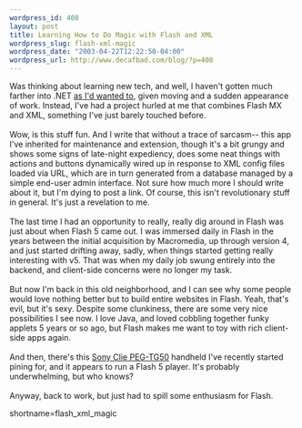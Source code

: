```yaml
--- 
wordpress_id: 408
layout: post
title: Learning How to Do Magic with Flash and XML
wordpress_slug: flash-xml-magic
wordpress_date: "2003-04-22T12:22:50-04:00"
wordpress_url: http://www.decafbad.com/blog/?p=408
---
```

Was thinking about learning new tech, and well, I haven't gotten much
farther into .NET
<a href="http://www.decafbad.com/blog/tech/dot_net_newbie.html" target="_top">as I'd wanted to</a>,
given moving and a sudden appearance of work.  Instead, I've had
a project hurled at me that combines Flash MX and XML, something I've
just barely touched before.
<br /><br />
Wow, is this stuff fun.  And I write that without a trace of sarcasm--
this app I've inherited for maintenance and extension, though it's a
bit grungy and shows some signs of late-night expediency, does some
neat things with actions and buttons dynamically wired up in response
to XML config files loaded via URL, which are in turn generated from a
database managed by a simple end-user admin interface.  Not sure how
much more I should write about it, but I'm dying to post a link.  Of
course, this isn't revolutionary stuff in general.  It's just a revelation
to me.
<br /><br />
The last time I had an opportunity to really, really dig around in
Flash was just about when Flash 5 came out.  I was immersed daily in
Flash in the years between the initial acquisition by Macromedia, up
through version 4, and just started drifting away, sadly, when things
started getting really interesting with v5.  That was when my daily
job swung entirely into the backend, and client-side concerns were
no longer my task.
<br /><br />
But now I'm back in this old neighborhood, and I can see why some
people would love nothing better but to build entire websites in
Flash.  Yeah, that's evil, but it's sexy.  Despite some clunkiness,
there are some very nice possibilities I see now.  I love Java, and
loved cobbling together funky applets 5 years or so ago, but Flash
makes me want to toy with rich client-side apps again.
<br /><br />
And then, there's this
<a href="http://sonyelectronics.sonystyle.com/micros/clie/models/tg50.html" target="_top">Sony Clie PEG-TG50</a>
handheld I've recently started pining for, and it appears to run a
Flash 5 player.  It's probably underwhelming, but who knows?
<br /><br />
Anyway, back to work, but just had to spill some enthusiasm for
Flash.
<!--more-->
shortname=flash_xml_magic
